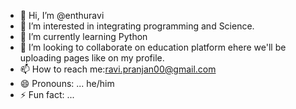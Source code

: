 - 👋 Hi, I’m @enthuravi
- 👀 I’m interested in integrating programming and Science.
- 🌱 I’m currently learning Python
- 💞️ I’m looking to collaborate on education platform ehere we'll be uploading pages like on my profile.
- 📫 How to reach me:ravi.pranjan00@gmail.com
- 😄 Pronouns: ... he/him
- ⚡ Fun fact: ...

<!---
enthuravi/enthuravi is a ✨ special ✨ repository because its `README.md` (this file) appears on your GitHub profile.
You can click the Preview link to take a look at your changes.
--->

